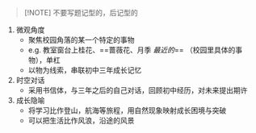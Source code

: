 >[!NOTE] 不要写题记型的，后记型的

1. 微观角度
	+ 聚焦校园角落的某一个特定的事物
	+ e.g. 教室窗台上桂花、==蔷薇花、月季 *最近的*== （校园里具体的事物），单杠
	+ 以物为线索，串联初中三年成长记忆
2. 时空对话
	+ 采用书信体，与三年之后的自己对话，回顾初中经历，对未来提出期许
3. 成长隐喻
	+ 将学习比作登山，航海等旅程，用自然现象映射成长困境与突破
	+ 可以把生活比作风浪，沿途的风景
